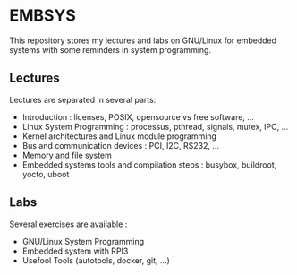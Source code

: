 # EMBSYS

This repository stores my lectures and labs on GNU/Linux for embedded systems
with some reminders in system programming.

## Lectures

Lectures are separated in several parts:

  * Introduction : licenses, POSIX, opensource vs free software, ...
  * Linux System Programming : processus, pthread, signals, mutex, IPC, ...
  * Kernel architectures and Linux module programming
  * Bus and communication devices : PCI, I2C, RS232, ...
  * Memory and file system
  * Embedded systems tools and compilation steps : busybox, buildroot, yocto, uboot

## Labs

Several exercises are available :

  * GNU/Linux System Programming
  * Embedded system with RPI3
  * Usefool Tools (autotools, docker, git, ...)

